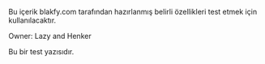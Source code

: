 Bu içerik blakfy.com tarafından hazırlanmış belirli özellikleri test etmek için kullanılacaktır.

Owner:
Lazy and Henker


Bu bir test yazısıdır.

